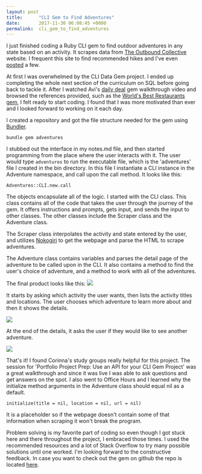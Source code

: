 ```yaml
---
layout: post
title:      "CLI Gem to Find Adventures"
date:       2017-11-30 06:08:45 +0000
permalink:  cli_gem_to_find_adventures
---
```



I just finished coding a Ruby CLI gem to find outdoor adventures in any state based on an activity. It scrapes data from [The Outbound Collective](https://www.theoutbound.com/) website. I frequent this site to find recommended hikes and I've even [posted](https://www.theoutbound.com/aellon) a few. 

At first I was overwhelmed by the CLI Data Gem project. I ended up completing the whole next section of the curriculum on SQL before going back to tackle it. After I watched Avi's [daily deal](https://www.youtube.com/watch?v=_lDExWIhYKI) gem walkthrough video and browsed the references provided, such as the [World's Best Restaurants gem](https://github.com/dannyd4315/worlds-best-restaurants-cli-gem), I felt ready to start coding. I found that I was more motivated than ever and I looked forward to working on it each day. 

I created a repository and got the file structure needed for the gem using [Bundler](http://bundler.io/man/bundle-gem.1.html). 

`bundle gem adventures`

I stubbed out the interface in my notes.md file, and then started programming from the place where the user interacts with it. The user would type `adventures` to run the executable file, which is the 'adventures' file I created in the bin directory. In this file I instantiate a CLI instance in the Adventure namespace, and call upon the call method. It looks like this:

`Adventures::CLI.new.call`

The objects encapsulate all of the logic. I started with the CLI class. This class contains all of the code that takes the user through the journey of the gem. It offers instructions and prompts, gets input, and sends the input to other classes. The other classes include the Scraper class and the Adventure class. 

The Scraper class interpolates the activity and state entered by the user, and utilizes  [Nokogiri](http://www.nokogiri.org/) to get the webpage and parse the HTML to scrape adventures.

The Adventure class contains variables and parses the detail page of the adventure to be called upon in the CLI. It also contains a method to find the user's choice of adventure, and a method to work with all of the adventures. 

The final product looks like this: 
![](https://i.imgur.com/4m9iqZAl.png)

It starts by asking which activity the user wants, then lists the activity titles and locations. The user chooses which adventure to learn more about and then it shows the details.

![](https://i.imgur.com/WhDgchbl.png)

At the end of the details, it asks the user if they would like to see another adventure.

![](https://i.imgur.com/dNl7xIzl.png)

That's it! I found Corinna's study groups really helpful for this project. The session for 'Portfolio Project Prep: Use an API for your CLI Gem Project' was a great walkthrough and since it was live I was able to ask questions and get answers on the spot. I also went to Office Hours and I learned why the initialize method arguments in the Adventure class should equal nil as a default.

`initialize(title = nil, location = nil, url = nil)` 

It is a placeholder so if the webpage doesn't contain some of that information when scraping it won't break the program. 

Problem solving is my favorite part of coding so even though I got stuck here and there throughout the project, I embraced those times. I used the recommended resources and a lot of Stack Overflow to try many possible solutions until one worked. I'm looking forward to the constructive feedback. In case you want to check out the gem on github the repo is located [here](https://github.com/aellonk/adventures).
